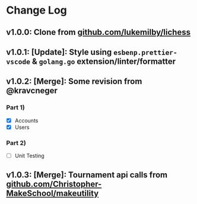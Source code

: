 # Change Log

## v1.0.0: Clone from [github.com/lukemilby/lichess](github.com/lukemilby/lichess)

## v1.0.1: [Update]: Style using `esbenp.prettier-vscode` & `golang.go` extension/linter/formatter

## v1.0.2: [Merge]: Some revision from @kravcneger

### Part 1)

- [x] Accounts
- [X] Users

### Part 2)

- [ ] Unit Testing

## v1.0.3: [Merge]: Tournament api calls from [github.com/Christopher-MakeSchool/makeutility](github.com/Christopher-MakeSchool/makeutility)

<!-- ## v1.0.4:  -->

<!-- ## v1.0.5:  -->

<!-- ## v1.0.6:  -->
